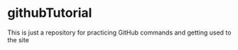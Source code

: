 # githubTutorial
This is just a repository for practicing GitHub commands and getting used to the site
